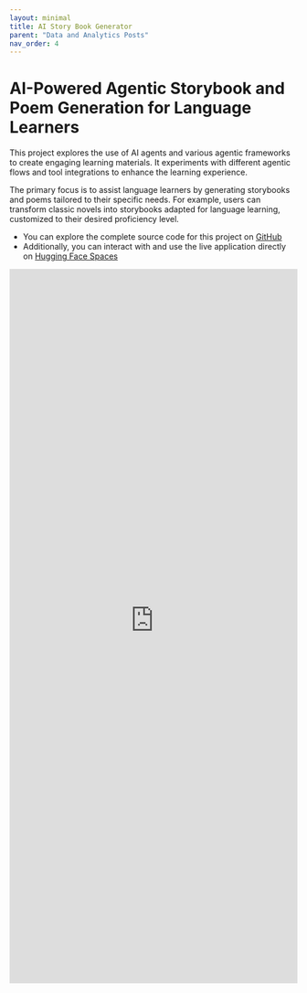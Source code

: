 ```yaml
---
layout: minimal
title: AI Story Book Generator
parent: "Data and Analytics Posts"
nav_order: 4
---
```


<style>
.main {
  max-width: 70%;
}
</style>

# AI-Powered Agentic Storybook and Poem Generation for Language Learners

This project explores the use of AI agents and various agentic frameworks to create engaging learning materials. It experiments with different agentic flows and tool integrations to enhance the learning experience.

The primary focus is to assist language learners by generating storybooks and poems tailored to their specific needs. For example, users can transform classic novels into storybooks adapted for language learning, customized to their desired proficiency level.

- You can explore the complete source code for this project on [GitHub](https://github.com/ismailsimsek/aistorybooks)
- Additionally, you can interact with and use the live application directly on [Hugging Face Spaces](https://huggingface.co/spaces/ismailsimsek/aistorybooks)


<iframe
class = "v-align-middle .flex-justify-between"
src="https://ismailsimsek-aistorybooks.hf.space"
frameborder="0"
width="100%"
height="1250px"
allowfullscreen="allowfullscreen"
></iframe>

